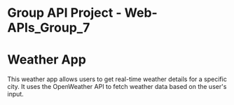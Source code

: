 # Group API Project - Web-APIs_Group_7

# Weather App

This weather app allows users to get real-time weather details for a specific city. It uses the OpenWeather API to fetch weather data based on the user's input.
